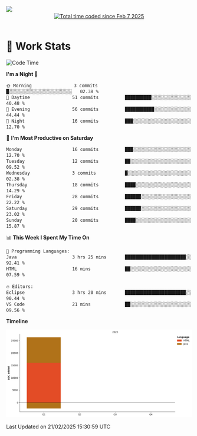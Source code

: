<img src="https://capsule-render.vercel.app/api?type=waving&color=E0D7C8&height=200&section=header&text=Jeong8333&animation=fadeIn&fontColor=6D4930&fontSize=65&fontAlignY=60&stroke=6D4930&strokeWidth=3" />

<div align = center>
<a href="https://wakatime.com/@9207cd9b-e0ca-4b15-bb6a-6ad0a31854f8"><img src="https://wakatime.com/badge/user/9207cd9b-e0ca-4b15-bb6a-6ad0a31854f8.svg" alt="Total time coded since Feb 7 2025" /></a>
</div>
<br>

# 📝 **Work Stats**


<!--START_SECTION:waka-->
![Code Time](http://img.shields.io/badge/Code%20Time-7%20hrs%2036%20mins-blue)

**I'm a Night 🦉** 

```text
🌞 Morning                3 commits           █░░░░░░░░░░░░░░░░░░░░░░░░   02.38 % 
🌆 Daytime                51 commits          ██████████░░░░░░░░░░░░░░░   40.48 % 
🌃 Evening                56 commits          ███████████░░░░░░░░░░░░░░   44.44 % 
🌙 Night                  16 commits          ███░░░░░░░░░░░░░░░░░░░░░░   12.70 % 
```
📅 **I'm Most Productive on Saturday** 

```text
Monday                   16 commits          ███░░░░░░░░░░░░░░░░░░░░░░   12.70 % 
Tuesday                  12 commits          ██░░░░░░░░░░░░░░░░░░░░░░░   09.52 % 
Wednesday                3 commits           █░░░░░░░░░░░░░░░░░░░░░░░░   02.38 % 
Thursday                 18 commits          ████░░░░░░░░░░░░░░░░░░░░░   14.29 % 
Friday                   28 commits          ██████░░░░░░░░░░░░░░░░░░░   22.22 % 
Saturday                 29 commits          ██████░░░░░░░░░░░░░░░░░░░   23.02 % 
Sunday                   20 commits          ████░░░░░░░░░░░░░░░░░░░░░   15.87 % 
```


📊 **This Week I Spent My Time On** 

```text
💬 Programming Languages: 
Java                     3 hrs 25 mins       ███████████████████████░░   92.41 % 
HTML                     16 mins             ██░░░░░░░░░░░░░░░░░░░░░░░   07.59 % 

🔥 Editors: 
Eclipse                  3 hrs 20 mins       ███████████████████████░░   90.44 % 
VS Code                  21 mins             ██░░░░░░░░░░░░░░░░░░░░░░░   09.56 % 
```

**Timeline**

![Lines of Code chart](https://raw.githubusercontent.com/Jeong8333/Jeong8333/main/assets/bar_graph.png)


 Last Updated on 21/02/2025 15:30:59 UTC
<!--END_SECTION:waka-->

